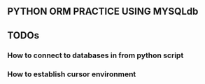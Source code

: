 ## PYTHON ORM PRACTICE USING MYSQLdb

## TODOs

### How to connect to databases in from python script

### How to establish cursor environment
